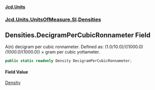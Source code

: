 #### [Jcd.Units](index.md 'index')
### [Jcd.Units.UnitsOfMeasure.SI](Jcd.Units.UnitsOfMeasure.SI.md 'Jcd.Units.UnitsOfMeasure.SI').[Densities](Densities.md 'Jcd.Units.UnitsOfMeasure.SI.Densities')

## Densities.DecigramPerCubicRonnameter Field

A(n) decigram per cubic ronnameter. Defined as: (1.0/10.0)/((1000.0)*(1000.0)*(1000.0)) × gram per cubic yottameter.

```csharp
public static readonly Density DecigramPerCubicRonnameter;
```

#### Field Value
[Density](Density.md 'Jcd.Units.UnitTypes.Density')